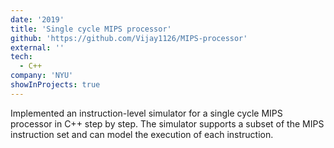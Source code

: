 ```yaml
---
date: '2019'
title: 'Single cycle MIPS processor'
github: 'https://github.com/Vijay1126/MIPS-processor'
external: ''
tech:
  - C++
company: 'NYU'
showInProjects: true
---
```


Implemented an instruction-level simulator for a single cycle MIPS processor
in C++ step by step. The simulator supports a subset of the MIPS instruction set and can model the execution of each instruction.
